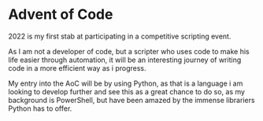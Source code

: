# Advent of Code

2022 is my first stab at participating in a competitive scripting event.

As I am not a developer of code, but a scripter who uses code to make his life easier through automation, it will be an interesting journey of writing code in a more efficient way as i progress.

My entry into the AoC will be by using Python, as that is a language i am looking to develop further and see this as a great chance to do so, as my background is PowerShell, but have been amazed by the immense librariers Python has to offer.
